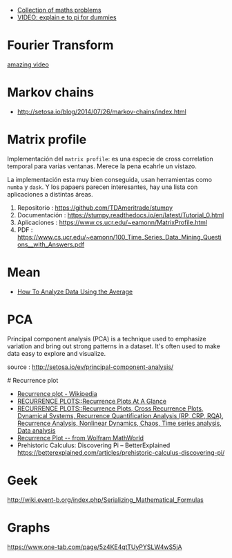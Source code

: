 * [Collection of maths problems](https://github.com/norvig/pytudes)
* [VIDEO: explain e to pi for dummies](https://www.youtube.com/watch?v=-dhHrg-KbJ0)

# Fourier Transform

[amazing video](https://www.youtube.com/watch?v=spUNpyF58BY)

# Markov chains

* http://setosa.io/blog/2014/07/26/markov-chains/index.html

# Matrix profile

Implementación del `matrix profile`: es una especie de cross correlation temporal
para varias ventanas. Merece la pena ecahrle un vistazo.

La implementación esta muy bien conseguida, usan herramientas como `numba` y
`dask`. Y los papaers parecen interesantes, hay una lista con aplicaciones a
distintas áreas.

1. Repositorio : https://github.com/TDAmeritrade/stumpy
1. Documentación : https://stumpy.readthedocs.io/en/latest/Tutorial_0.html
1. Aplicaciones : https://www.cs.ucr.edu/~eamonn/MatrixProfile.html
1. PDF : https://www.cs.ucr.edu/~eamonn/100_Time_Series_Data_Mining_Questions__with_Answers.pdf


# Mean

* [How To Analyze Data Using the Average](https://betterexplained.com/articles/how-to-analyze-data-using-the-average/)

# PCA

Principal component analysis (PCA) is a technique used to emphasize variation
and bring out strong patterns in a dataset. It's often used to make data easy
to explore and visualize.

source : http://setosa.io/ev/principal-component-analysis/

# Recurrence plot

* [Recurrence plot - Wikipedia](https://en.wikipedia.org/wiki/Recurrence_plot)
* [RECURRENCE PLOTS::Recurrence Plots At A Glance](http://www.recurrence-plot.tk/glance.php)
* [RECURRENCE PLOTS::Recurrence Plots, Cross Recurrence Plots, Dynamical Systems, Recurrence Quantification Analysis (RP, CRP, RQA), Recurrence Analysis, Nonlinear Dynamics, Chaos, Time series analysis, Data analysis](http://www.recurrence-plot.tk/)
* [Recurrence Plot -- from Wolfram MathWorld](http://mathworld.wolfram.com/RecurrencePlot.html)
* Prehistoric Calculus: Discovering Pi – BetterExplained https://betterexplained.com/articles/prehistoric-calculus-discovering-pi/

# Geek

http://wiki.event-b.org/index.php/Serializing_Mathematical_Formulas


# Graphs

https://www.one-tab.com/page/5z4KE4qtTUyPYSLW4wS5jA
